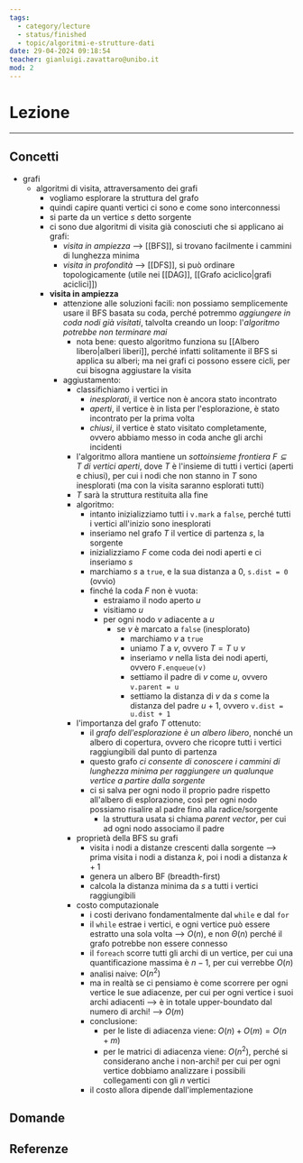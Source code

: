 ```yaml
---
tags:
  - category/lecture
  - status/finished
  - topic/algoritmi-e-strutture-dati
date: 29-04-2024 09:18:54
teacher: gianluigi.zavattaro@unibo.it
mod: 2
---
```

# Lezione
---
## Concetti
- grafi
	- algoritmi di visita, attraversamento dei grafi
		- vogliamo esplorare la struttura del grafo
		- quindi capire quanti vertici ci sono e come sono interconnessi
		- si parte da un vertice $s$ detto sorgente
		- ci sono due algoritmi di visita già conosciuti che si applicano ai grafi:
			- _visita in ampiezza_ --> [[BFS]], si trovano facilmente i cammini di lunghezza minima
			- _visita in profondità_ --> [[DFS]], si può ordinare topologicamente (utile nei [[DAG]], [[Grafo aciclico|grafi aciclici]])
		- **visita in ampiezza**
			- attenzione alle soluzioni facili: non possiamo semplicemente usare il BFS basata su coda, perché potremmo _aggiungere in coda nodi già visitati_, talvolta creando un loop: l'_algoritmo potrebbe non terminare mai_
				- nota bene: questo algoritmo funziona su [[Albero libero|alberi liberi]], perché infatti solitamente il BFS si applica su alberi; ma nei grafi ci possono essere cicli, per cui bisogna aggiustare la visita
			- aggiustamento:
				- classifichiamo i vertici in
					- _inesplorati_, il vertice non è ancora stato incontrato
					- _aperti_, il vertice è in lista per l'esplorazione, è stato incontrato per la prima volta
					- _chiusi_, il vertice è stato visitato completamente, ovvero abbiamo messo in coda anche gli archi incidenti
				- l'algoritmo allora mantiene un _sottoinsieme frontiera $F \subseteq T$ di vertici aperti_, dove $T$ è l'insieme di tutti i vertici (aperti e chiusi), per cui i nodi che non stanno in $T$ sono inesplorati (ma con la visita saranno esplorati tutti)
				- $T$ sarà la struttura restituita alla fine
				- algoritmo:
					- intanto inizializziamo tutti i `v.mark` a `false`, perché tutti i vertici all'inizio sono inesplorati
					- inseriamo nel grafo $T$ il vertice di partenza $s$, la sorgente
					- inizializziamo $F$ come coda dei nodi aperti e ci inseriamo $s$
					- marchiamo $s$ a `true`, e la sua distanza a 0, `s.dist = 0` (ovvio)
					- finché la coda $F$ non è vuota:
						- estraiamo il nodo aperto $u$
						- visitiamo $u$
						- per ogni nodo $v$ adiacente a $u$
							- se $v$ è marcato a `false` (inesplorato)
								- marchiamo $v$ a `true`
								- uniamo $T$ a $v$, ovvero $T = T \cup v$
								- inseriamo $v$ nella lista dei nodi aperti, ovvero `F.enqueue(v)`
								- settiamo il padre di $v$ come $u$, ovvero `v.parent = u`
								- settiamo la distanza di $v$ da $s$ come la distanza del padre $u$ + 1, ovvero `v.dist = u.dist + 1`
				- l'importanza del grafo $T$ ottenuto:
					- il _grafo dell'esplorazione è un albero libero_, nonché un albero di copertura, ovvero che ricopre tutti i vertici raggiungibili dal punto di partenza
					- questo grafo _ci consente di conoscere i cammini di lunghezza minima per raggiungere un qualunque vertice a partire dalla sorgente_
					- ci si salva per ogni nodo il proprio padre rispetto all'albero di esplorazione, così per ogni nodo possiamo risalire al padre fino alla radice/sorgente
						- la struttura usata si chiama _parent vector_, per cui ad ogni nodo associamo il padre
				- proprietà della BFS su grafi
					- visita i nodi a distanze crescenti dalla sorgente --> prima visita i nodi a distanza $k$, poi i nodi a distanza $k+1$
					- genera un albero BF (breadth-first)
					- calcola la distanza minima da $s$ a tutti i vertici raggiungibili
				- costo computazionale
					- i costi derivano fondamentalmente dal `while` e dal `for`
					- il `while` estrae i vertici, e ogni vertice può essere estratto una sola volta --> $O(n)$, e non $\Theta(n)$ perché il grafo potrebbe non essere connesso
					- il `foreach` scorre tutti gli archi di un vertice, per cui una quantificazione massima è $n-1$, per cui verrebbe $O(n)$
					- analisi naive: $O(n^{2})$
					- ma in realtà se ci pensiamo è come scorrere per ogni vertice le sue adiacenze, per cui per ogni vertice i suoi archi adiacenti --> è in totale upper-boundato dal numero di archi! --> $O(m)$
					- conclusione:
						- per le liste di adiacenza viene: $O(n) + O(m) = O(n + m)$
						- per le matrici di adiacenza viene: $O(n^{2})$, perché si considerano anche i non-archi! per cui per ogni vertice dobbiamo analizzare i possibili collegamenti con gli $n$ vertici
					- il costo allora dipende dall'implementazione

## Domande

## Referenze
